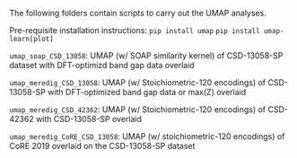 The following folders contain scripts to carry out the UMAP analyses.

Pre-requisite installation instructions:
`pip install umap`
`pip install umap-learn[plot]`

`umap_soap_CSD_13058`: UMAP (w/ SOAP similarity kernel) of CSD-13058-SP dataset with DFT-optimizd band gap data overlaid

`umap_meredig_CSD_13058`: UMAP (w/ Stoichiometric-120 encodings) of CSD-13058-SP with DFT-optimized band gap data or max(Z) overlaid

`umap_meredig_CSD_42362`: UMAP (w/ Stoichiometric-120 encodings) of CSD-42362 with CSD-13058-SP overlaid

`umap_meredig_CoRE_CSD_13058`: UMAP (w/ stoichiometric-120 encodings) of CoRE 2019 overlaid on the CSD-13058-SP dataset 